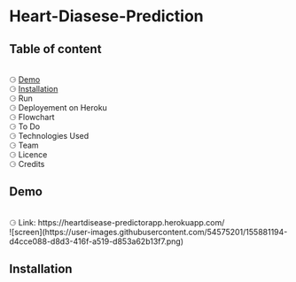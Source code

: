 # Heart-Diasese-Prediction
<html>
  <body>
    <h2> Table of content </h2><br>
    &#x2686; <a href ="#demo"> Demo </a><br>
    &#x2686; <a href ="#Installation"> Installation </a><br>
      &#x2686; Run <br>
      &#x2686; Deployement on Heroku <br>
      &#x2686; Flowchart <br>
      &#x2686; To Do <br>
      &#x2686; Technologies Used <br>
      &#x2686; Team  <br>
      &#x2686; Licence <br>
      &#x2686; Credits <br>

  <h2><div id = "demo">Demo</div> </h2><br>
      &#x2686; Link:  https://heartdisease-predictorapp.herokuapp.com/<br>
    ![screen](https://user-images.githubusercontent.com/54575201/155881194-d4cce088-d8d3-416f-a519-d853a62b13f7.png)<br>
    <h2><div id = "Installation">Installation</div> </h2><br>

  </body>


 </html>
